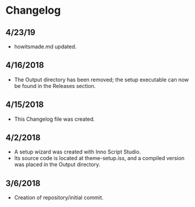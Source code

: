 # Changelog
## 4/23/19
- howitsmade.md updated.
## 4/16/2018
- The Output directory has been removed; the setup executable can now be found in the Releases section.
## 4/15/2018
- This Changelog file was created.
## 4/2/2018
- A setup wizard was created with Inno Script Studio.
- Its source code is located at theme-setup.iss, and a compiled version was placed in the Output directory.
## 3/6/2018
- Creation of repository/initial commit.